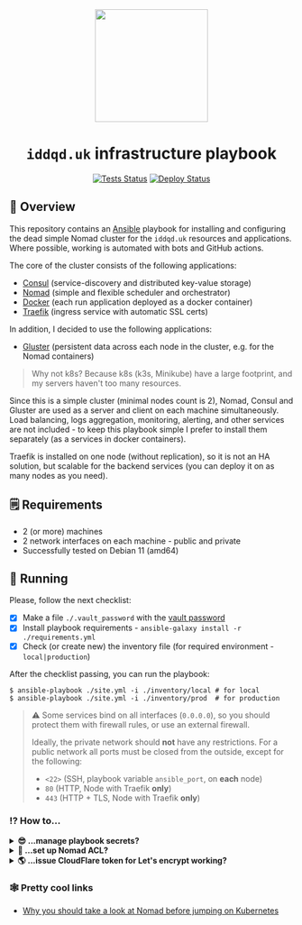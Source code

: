 <div align="center">
<img src="https://hsto.org/webt/zj/06/rh/zj06rhrcow4fallwh7bxki1-aw4.png" width="200"/>

# `iddqd.uk` infrastructure playbook

[![Tests Status][badge_tests]][link_actions]
[![Deploy Status][badge_deploy]][link_deploy]
</div>

## 📖 Overview

This repository contains an [Ansible][ansible] playbook for installing and configuring the dead simple Nomad cluster for the `iddqd.uk` resources and applications. Where possible, working is automated with bots and GitHub actions.

The core of the cluster consists of the following applications:

- [Consul][consul] (service-discovery and distributed key-value storage)
- [Nomad][nomad] (simple and flexible scheduler and orchestrator)
- [Docker][docker] (each run application deployed as a docker container)
- [Traefik][traefik] (ingress service with automatic SSL certs)

In addition, I decided to use the following applications:

- [Gluster][gluster] (persistent data across each node in the cluster, e.g. for the Nomad containers)

> Why not k8s? Because k8s (k3s, Minikube) have a large footprint, and my servers haven't too many resources.

Since this is a simple cluster (minimal nodes count is 2), Nomad, Consul and Gluster are used as a server and client on each machine simultaneously. Load balancing, logs aggregation, monitoring, alerting, and other services are not included - to keep this playbook simple I prefer to install them separately (as a services in docker containers).

Traefik is installed on one node (without replication), so it is not an HA solution, but scalable for the backend services (you can deploy it on as many nodes as you need).

## 🗒 Requirements

- 2 (or more) machines
- 2 network interfaces on each machine - public and private
- Successfully tested on Debian 11 (amd64)

## 🚀 Running

Please, follow the next checklist:

- [x] Make a file `./.vault_password` with the [vault password][ansible_vault]
- [x] Install playbook requirements - `ansible-galaxy install -r ./requirements.yml`
- [x] Check (or create new) the inventory file (for required environment - `local|production`)

After the checklist passing, you can run the playbook:

```shell
$ ansible-playbook ./site.yml -i ./inventory/local # for local
$ ansible-playbook ./site.yml -i ./inventory/prod  # for production
```

> :warning: Some services bind on all interfaces (`0.0.0.0`), so you should protect them with firewall rules, or use an external firewall.
>
> Ideally, the private network should **not** have any restrictions. For a public network all ports must be closed from the outside, except for the following:
> - `<22>` (SSH, playbook variable `ansible_port`, on **each** node)
> - `80` (HTTP, Node with Traefik **only**)
> - `443` (HTTP + TLS, Node with Traefik **only**)

### ⁉ How to...

<details>
<summary><strong>😎 ...manage playbook secrets?</strong></summary>

For a making encrypted value in the playbook, you can use the following command (file with the vault password `./.vault_password` should exist):

```shell
$ ansible-vault encrypt_string 'your secret value' --name 'the_secret'

the_secret: !vault |
          $ANSIBLE_VAULT;1.1;AES256
          65666362303663356230373118643061636136336431623634633237393132663661663531643266
          3066643164333730303933663737386139326463646661640a666534306235373236303464396436
          34346139666164643934393763373765396134656230626639623164373237616462313431376266
          3934303232303432380a663736323636626134323364303336363566353532313539316436343461
          66383365396138356666353832363030363361613537316235363638646639316663
Encryption successful
```

And otherwise, for the secret reading you can:

```shell
$ ansible localhost -m ansible.builtin.debug -a var="some.the_secret" -e "@inventory/prod/group_vars/all.yml"
localhost | SUCCESS => {
    "changed": false,
    "nomad.secret_key": "your secret value"
}
```
</details>

<details>
<summary><strong>🔐 ...set up Nomad ACL?</strong></summary>

First, you should set the playbook variable `nomad_acl_enabled: true`. When playbook running is done, you need to connect using SSH on any server node, and execute:

```shell
$ nomad acl bootstrap
Accessor ID  = <accessor-id-goes-here>
Secret ID    = <secret-id-goes-here>
Name         = Bootstrap Token
Type         = management
Global       = true
...
```

Save this **Secret ID** somewhere (something like a KeePass usage is strongly recommended)!

> 🔥 Care should be taken not to lose all of your management tokens. If you do, you will need to [re-bootstrap the ACL subsystem](https://learn.hashicorp.com/tutorials/nomad/access-control-bootstrap?in=nomad/access-control#re-bootstrap-acl-system).

You can verify the token is working (execute on any node; correct `NOMAD_TOKEN` is needed for future operations anyway):

```shell
$ nomad status # should fails
Error querying jobs: Unexpected response code: 403 (Permission denied)

$ export NOMAD_TOKEN="<secret-id-goes-here>"

$ nomad status
No running jobs
```

It's time to deploy [ACL policies](roles/nomad/files/policies) for our cluster roles. First, we should create a namespace (named `apps`) for our future deployments:

```shell
$ nomad namespace apply -description "Cluster applications" apps

$ nomad namespace list
Name     Description
apps     Cluster applications
default  Default shared namespace # <-- new namespace
```

And after that:

```shell
# for the cluster management (using UI, for example)
$ nomad acl policy apply -description "Operators policy" devops /etc/nomad.d/policies/devops.policy.hcl
Successfully wrote "devops" ACL policy!

# for applications deployments (using CI and scripts)
$ nomad acl policy apply -description "Apps deployment policy" deploy /etc/nomad.d/policies/deploy.policy.hcl
Successfully wrote "deploy" ACL policy!

$ nomad acl policy list
Name    Description
deploy  Apps deployment policy
devops  Operators policy
```

> 🔥 On any policies update, you should re-execute those commands **manually**!

Let's [generate tokens](https://learn.hashicorp.com/tutorials/nomad/access-control-tokens?in=nomad/access-control#generate-a-client-token) for the cluster management:

```shell
$ nomad acl token create -name="Devops" -policy="devops"
Accessor ID  = <accessor-id-goes-here>
Secret ID    = <devops-secret-id-goes-here> # <-- save this somewhere
Policies     = [devops]
...

$ nomad acl token create -name="Deploy" -policy="deploy"
Accessor ID  = <accessor-id-goes-here>
Secret ID    = <deploy-secret-id-goes-here> # <-- save this somewhere
Policies     = [deploy]
...
```

You should generate a new token for each DevOps or **cluster manager** (do not share them between people; the generated token can be revoked at any time). The **first** token should be used for **cluster management** (it allows to auth in the Nomad dashboard), and the **second** - for apps **deploying only**.
</details>

<details>
<summary><strong>🌎 ...issue CloudFlare token for Let's encrypt working?</strong></summary>

Open CloudFlare [API Tokens](https://dash.cloudflare.com/profile/api-tokens) page, and press the `Create Token` button:

![create-token](https://user-images.githubusercontent.com/7326800/183305370-1a406b06-29ef-4fc0-9407-d7430d33cade.png)

Use "Edit zone DNS" template:

![use-template](https://user-images.githubusercontent.com/7326800/183305432-3d703c25-7e29-4cec-b23c-55d4c53db3f9.png)

Optionally set IP address filtering (IPv4 and **IPv6** too - this may be important) and a token TTL:

![token-details](https://user-images.githubusercontent.com/7326800/183305505-635f5904-e220-4afb-ab7f-5b6369d5761d.png)

Save your token somewhere, and set it in the playbook variable `cloudflare_zone_api_key`. Also do not forget to set the `cloudflare_api_email` variable with your CloudFlare account email.

That's all, all should work fine after that.

> Don't forget to set `traefik_acme_lets_encrypt_staging` variable to `false` for the production.

</details>

### 🕸 Pretty cool links

- [Why you should take a look at Nomad before jumping on Kubernetes](https://atodorov.me/2021/02/27/why-you-should-take-a-look-at-nomad-before-jumping-on-kubernetes/)

[badge_tests]:https://img.shields.io/github/actions/workflow/status/iddqd-uk/cluster-playbook/tests.yml?branch=main&style=for-the-badge&logo=github&logoColor=white&label=tests
[badge_deploy]:https://img.shields.io/github/actions/workflow/status/iddqd-uk/cluster-playbook/deploy.yml?style=for-the-badge&logo=github&logoColor=white&label=deploy

[link_actions]:https://github.com/iddqd-uk/cluster-playbook/actions
[link_deploy]:https://github.com/iddqd-uk/cluster-playbook/actions/workflows/deploy.yml

[consul]:https://www.consul.io/
[nomad]:https://www.nomadproject.io/
[docker]:https://www.docker.com/
[traefik]:https://traefik.io/traefik/
[gluster]:https://www.gluster.org/
[ansible]:https://www.ansible.com/
[ansible_vault]:https://docs.ansible.com/ansible/latest/user_guide/vault.html
